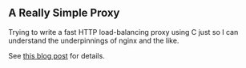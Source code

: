 A Really Simple Proxy
---------------------

Trying to write a fast HTTP load-balancing proxy using C just so I can understand the 
underpinnings of nginx and the like.

See [this blog post](http://www.gilesthomas.com/?p=634) for details.
